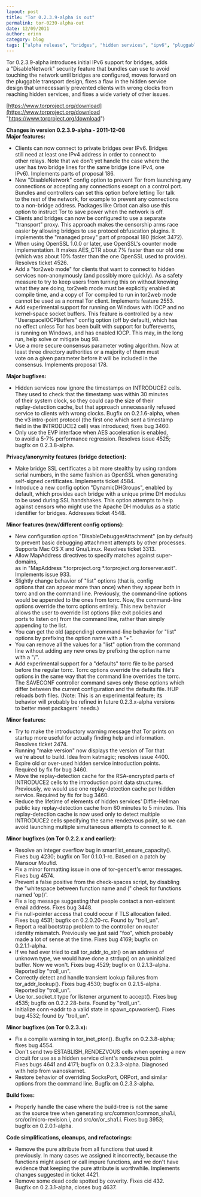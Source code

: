 ```yaml
---
layout: post
title: "Tor 0.2.3.9-alpha is out"
permalink: tor-0239-alpha-out
date: 12/09/2011
author: erinn
category: blog
tags: ["alpha release", "bridges", "hidden services", "ipv6", "pluggable transports", "tor"]
---
```


Tor 0.2.3.9-alpha introduces initial IPv6 support for bridges, adds  
 a "DisableNetwork" security feature that bundles can use to avoid  
 touching the network until bridges are configured, moves forward on  
 the pluggable transport design, fixes a flaw in the hidden service  
 design that unnecessarily prevented clients with wrong clocks from  
 reaching hidden services, and fixes a wide variety of other issues.

[https://www.torproject.org/download](https://www.torproject.org/download "https://www.torproject.org/download")

**Changes in version 0.2.3.9-alpha - 2011-12-08**  
**Major features:**

- Clients can now connect to private bridges over IPv6. Bridges  
 still need at least one IPv4 address in order to connect to  
 other relays. Note that we don't yet handle the case where the  
 user has two bridge lines for the same bridge (one IPv4, one  
 IPv6). Implements parts of proposal 186.
- New "DisableNetwork" config option to prevent Tor from launching any  
 connections or accepting any connections except on a control port.  
 Bundles and controllers can set this option before letting Tor talk  
 to the rest of the network, for example to prevent any connections  
 to a non-bridge address. Packages like Orbot can also use this  
 option to instruct Tor to save power when the network is off.
- Clients and bridges can now be configured to use a separate  
 "transport" proxy. This approach makes the censorship arms race  
 easier by allowing bridges to use protocol obfuscation plugins. It  
 implements the "managed proxy" part of proposal 180 (ticket 3472).
- When using OpenSSL 1.0.0 or later, use OpenSSL's counter mode  
 implementation. It makes AES\_CTR about 7% faster than our old one  
 (which was about 10% faster than the one OpenSSL used to provide).  
 Resolves ticket 4526.
- Add a "tor2web mode" for clients that want to connect to hidden  
 services non-anonymously (and possibly more quickly). As a safety  
 measure to try to keep users from turning this on without knowing  
 what they are doing, tor2web mode must be explicitly enabled at  
 compile time, and a copy of Tor compiled to run in tor2web mode  
 cannot be used as a normal Tor client. Implements feature 2553.
- Add experimental support for running on Windows with IOCP and no  
 kernel-space socket buffers. This feature is controlled by a new  
 "UserspaceIOCPBuffers" config option (off by default), which has  
 no effect unless Tor has been built with support for bufferevents,  
 is running on Windows, and has enabled IOCP. This may, in the long  
 run, help solve or mitigate bug 98.
- Use a more secure consensus parameter voting algorithm. Now at  
 least three directory authorities or a majority of them must  
 vote on a given parameter before it will be included in the  
 consensus. Implements proposal 178.

**Major bugfixes:**

- Hidden services now ignore the timestamps on INTRODUCE2 cells.  
 They used to check that the timestamp was within 30 minutes  
 of their system clock, so they could cap the size of their  
 replay-detection cache, but that approach unnecessarily refused  
 service to clients with wrong clocks. Bugfix on 0.2.1.6-alpha, when  
 the v3 intro-point protocol (the first one which sent a timestamp  
 field in the INTRODUCE2 cell) was introduced; fixes bug 3460.
- Only use the EVP interface when AES acceleration is enabled,  
 to avoid a 5-7% performance regression. Resolves issue 4525;  
 bugfix on 0.2.3.8-alpha.

**Privacy/anonymity features (bridge detection):**

- Make bridge SSL certificates a bit more stealthy by using random  
 serial numbers, in the same fashion as OpenSSL when generating  
 self-signed certificates. Implements ticket 4584.
- Introduce a new config option "DynamicDHGroups", enabled by  
 default, which provides each bridge with a unique prime DH modulus  
 to be used during SSL handshakes. This option attempts to help  
 against censors who might use the Apache DH modulus as a static  
 identifier for bridges. Addresses ticket 4548.

**Minor features (new/different config options):**

- New configuration option "DisableDebuggerAttachment" (on by default)  
 to prevent basic debugging attachment attempts by other processes.  
 Supports Mac OS X and Gnu/Linux. Resolves ticket 3313.
- Allow MapAddress directives to specify matches against super-domains,  
 as in "MapAddress \*.torproject.org \*.torproject.org.torserver.exit".  
 Implements issue 933.
- Slightly change behavior of "list" options (that is, config  
 options that can appear more than once) when they appear both in  
 torrc and on the command line. Previously, the command-line options  
 would be appended to the ones from torrc. Now, the command-line  
 options override the torrc options entirely. This new behavior  
 allows the user to override list options (like exit policies and  
 ports to listen on) from the command line, rather than simply  
 appending to the list.
- You can get the old (appending) command-line behavior for "list"  
 options by prefixing the option name with a "+".
- You can remove all the values for a "list" option from the command  
 line without adding any new ones by prefixing the option name  
 with a "/".
- Add experimental support for a "defaults" torrc file to be parsed  
 before the regular torrc. Torrc options override the defaults file's  
 options in the same way that the command line overrides the torrc.  
 The SAVECONF controller command saves only those options which  
 differ between the current configuration and the defaults file. HUP  
 reloads both files. (Note: This is an experimental feature; its  
 behavior will probably be refined in future 0.2.3.x-alpha versions  
 to better meet packagers' needs.)

**Minor features:**

- Try to make the introductory warning message that Tor prints on  
 startup more useful for actually finding help and information.  
 Resolves ticket 2474.
- Running "make version" now displays the version of Tor that  
 we're about to build. Idea from katmagic; resolves issue 4400.
- Expire old or over-used hidden service introduction points.  
 Required by fix for bug 3460.
- Move the replay-detection cache for the RSA-encrypted parts of  
 INTRODUCE2 cells to the introduction point data structures.  
 Previously, we would use one replay-detection cache per hidden  
 service. Required by fix for bug 3460.
- Reduce the lifetime of elements of hidden services' Diffie-Hellman  
 public key replay-detection cache from 60 minutes to 5 minutes. This  
 replay-detection cache is now used only to detect multiple  
 INTRODUCE2 cells specifying the same rendezvous point, so we can  
 avoid launching multiple simultaneous attempts to connect to it.

**Minor bugfixes (on Tor 0.2.2.x and earlier):**

- Resolve an integer overflow bug in smartlist\_ensure\_capacity().  
 Fixes bug 4230; bugfix on Tor 0.1.0.1-rc. Based on a patch by  
 Mansour Moufid.
- Fix a minor formatting issue in one of tor-gencert's error messages.  
 Fixes bug 4574.
- Prevent a false positive from the check-spaces script, by disabling  
 the "whitespace between function name and (" check for functions  
 named 'op()'.
- Fix a log message suggesting that people contact a non-existent  
 email address. Fixes bug 3448.
- Fix null-pointer access that could occur if TLS allocation failed.  
 Fixes bug 4531; bugfix on 0.2.0.20-rc. Found by "troll\_un".
- Report a real bootstrap problem to the controller on router  
 identity mismatch. Previously we just said "foo", which probably  
 made a lot of sense at the time. Fixes bug 4169; bugfix on  
 0.2.1.1-alpha.
- If we had ever tried to call tor\_addr\_to\_str() on an address of  
 unknown type, we would have done a strdup() on an uninitialized  
 buffer. Now we won't. Fixes bug 4529; bugfix on 0.2.1.3-alpha.  
 Reported by "troll\_un".
- Correctly detect and handle transient lookup failures from  
 tor\_addr\_lookup(). Fixes bug 4530; bugfix on 0.2.1.5-alpha.  
 Reported by "troll\_un".
- Use tor\_socket\_t type for listener argument to accept(). Fixes bug  
 4535; bugfix on 0.2.2.28-beta. Found by "troll\_un".
- Initialize conn->addr to a valid state in spawn\_cpuworker(). Fixes  
 bug 4532; found by "troll\_un".

**Minor bugfixes (on Tor 0.2.3.x):**

- Fix a compile warning in tor\_inet\_pton(). Bugfix on 0.2.3.8-alpha;  
 fixes bug 4554.
- Don't send two ESTABLISH\_RENDEZVOUS cells when opening a new  
 circuit for use as a hidden service client's rendezvous point.  
 Fixes bugs 4641 and 4171; bugfix on 0.2.3.3-alpha. Diagnosed  
 with help from wanoskarnet.
- Restore behavior of overriding SocksPort, ORPort, and similar  
 options from the command line. Bugfix on 0.2.3.3-alpha.

**Build fixes:**

- Properly handle the case where the build-tree is not the same  
 as the source tree when generating src/common/common\_sha1.i,  
 src/or/micro-revision.i, and src/or/or\_sha1.i. Fixes bug 3953;  
 bugfix on 0.2.0.1-alpha.

**Code simplifications, cleanups, and refactorings:**

- Remove the pure attribute from all functions that used it  
 previously. In many cases we assigned it incorrectly, because the  
 functions might assert or call impure functions, and we don't have  
 evidence that keeping the pure attribute is worthwhile. Implements  
 changes suggested in ticket 4421.
- Remove some dead code spotted by coverity. Fixes cid 432.  
 Bugfix on 0.2.3.1-alpha, closes bug 4637.

